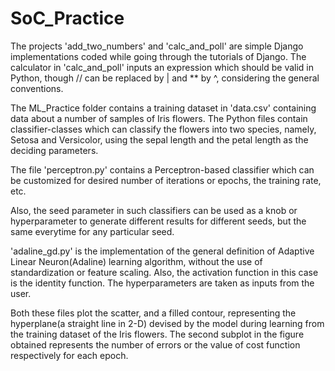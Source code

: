 # SoC_Practice

The projects 'add_two_numbers' and 'calc_and_poll' are simple Django implementations coded while going through the tutorials of Django.
The calculator in 'calc_and_poll' inputs an expression which should be valid in Python, though // can be replaced by | and ** by ^, considering the general conventions.

The ML_Practice folder contains a training dataset in 'data.csv' containing data about a number of samples of Iris flowers. The Python files contain classifier-classes which can classify the flowers into two species, namely, Setosa and Versicolor, using the sepal length and the petal length as the deciding parameters.

The file 'perceptron.py' contains a Perceptron-based classifier which can be customized for desired number of iterations or epochs, the training rate, etc.

Also, the seed parameter in such classifiers can be used as a knob or hyperparameter to generate different results for different seeds, but the same everytime for any particular seed.

'adaline_gd.py' is the implementation of the general definition of Adaptive Linear Neuron(Adaline) learning algorithm, without the use of standardization or feature scaling. Also, the activation function in this case is the identity function. The hyperparameters are taken as inputs from the user.

Both these files plot the scatter, and a filled contour, representing the hyperplane(a straight line in 2-D) devised by the model during learning from the training dataset of the Iris flowers. The second subplot in the figure obtained represents the number of errors or the value of cost function respectively for each epoch.
